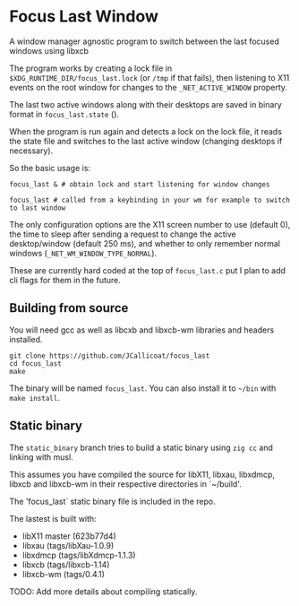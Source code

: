 Focus Last Window
====

A window manager agnostic program to switch between the last focused windows using libxcb

The program works by creating a lock file in `$XDG_RUNTIME_DIR/focus_last.lock` (or `/tmp` if that fails), then listening to X11 events on the root window for changes to the `_NET_ACTIVE_WINDOW` property.

The last two active windows along with their desktops are saved in binary format in `focus_last.state` ().

When the program is run again and detects a lock on the lock file, it reads the state file and switches to the last active window (changing desktops if necessary).

So the basic usage is:

```
focus_last & # obtain lock and start listening for window changes

focus_last # called from a keybinding in your wm for example to switch to last window
```

The only configuration options are the X11 screen number to use (default 0), the time to sleep after sending a request to change the active desktop/window (default 250 ms), and whether to only remember normal windows (`_NET_WM_WINDOW_TYPE_NORMAL`).

These are currently hard coded at the top of `focus_last.c` put I plan to add cli flags for them in the future.

Building from source
----

You will need gcc as well as libcxb and libxcb-wm libraries and headers installed. 

```
git clone https://github.com/JCallicoat/focus_last
cd focus_last
make
```

The binary will be named `focus_last`. You can also install it to `~/bin` with `make install`.


Static binary
----

The `static_binary` branch tries to build a static binary using `zig cc` and linking with musl.

This assumes you have compiled the source for libX11, libxau, libxdmcp, libxcb and libxcb-wm in their respective directories in `~/build'.

The 'focus_last` static binary file is included in the repo.

The lastest is built with:

- libX11 master (623b77d4)
- libxau (tags/libXau-1.0.9)
- libxdmcp (tags/libXdmcp-1.1.3)
- libxcb (tags/libxcb-1.14)
- libxcb-wm (tags/0.4.1)

TODO: Add more details about compiling statically.
